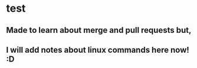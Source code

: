 # test
## Made to learn about merge and pull requests but,
## I will add notes about linux commands here now! :D
